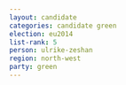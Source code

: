 ```yaml
---
layout: candidate
categories: candidate green
election: eu2014
list-rank: 5
person: ulrike-zeshan
region: north-west
party: green
---
```


